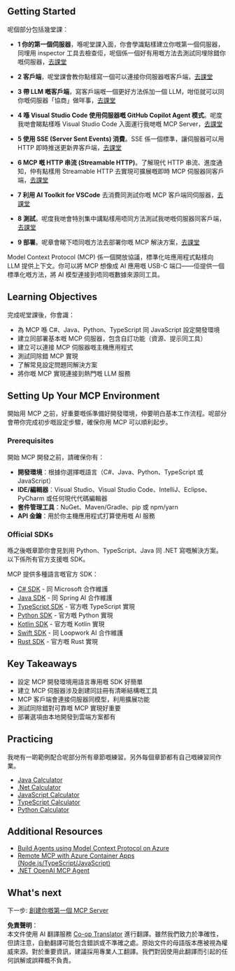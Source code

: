 <!--
CO_OP_TRANSLATOR_METADATA:
{
  "original_hash": "9191921de355cd9c8f46ebe21bdd52fd",
  "translation_date": "2025-06-12T21:27:11+00:00",
  "source_file": "03-GettingStarted/README.md",
  "language_code": "hk"
}
-->
## Getting Started  

呢個部分包括幾堂課：

- **1 你的第一個伺服器**，喺呢堂課入面，你會學識點樣建立你嘅第一個伺服器，同埋用 inspector 工具去檢查佢，呢個係一個好有用嘅方法去測試同埋除錯你嘅伺服器，[去課堂](/03-GettingStarted/01-first-server/README.md)

- **2 客戶端**，呢堂課會教你點樣寫一個可以連接你伺服器嘅客戶端，[去課堂](/03-GettingStarted/02-client/README.md)

- **3 帶 LLM 嘅客戶端**，寫客戶端嘅一個更好方法係加一個 LLM，咁佢就可以同你嘅伺服器「協商」做咩事，[去課堂](/03-GettingStarted/03-llm-client/README.md)

- **4 喺 Visual Studio Code 使用伺服器嘅 GitHub Copilot Agent 模式**。呢度我哋會睇點樣喺 Visual Studio Code 入面運行我哋嘅 MCP Server，[去課堂](/03-GettingStarted/04-vscode/README.md)

- **5 使用 SSE (Server Sent Events) 消費**。SSE 係一個標準，讓伺服器可以用 HTTP 即時推送更新畀客戶端，[去課堂](/03-GettingStarted/05-sse-server/README.md)

- **6 MCP 嘅 HTTP 串流 (Streamable HTTP)**。了解現代 HTTP 串流、進度通知，仲有點樣用 Streamable HTTP 去實現可擴展嘅即時 MCP 伺服器同客戶端，[去課堂](/03-GettingStarted/06-http-streaming/README.md)

- **7 利用 AI Toolkit for VSCode** 去消費同測試你嘅 MCP 客戶端同伺服器，[去課堂](/03-GettingStarted/07-aitk/README.md)

- **8 測試**。呢度我哋會特別集中講點樣用唔同方法測試我哋嘅伺服器同客戶端，[去課堂](/03-GettingStarted/08-testing/README.md)

- **9 部署**。呢章會睇下唔同嘅方法去部署你嘅 MCP 解決方案，[去課堂](/03-GettingStarted/09-deployment/README.md)


Model Context Protocol (MCP) 係一個開放協議，標準化咗應用程式點樣向 LLM 提供上下文。你可以將 MCP 想像成 AI 應用嘅 USB-C 端口——佢提供一個標準化嘅方法，將 AI 模型連接到唔同嘅數據來源同工具。

## Learning Objectives

完成呢堂課後，你會識：

- 為 MCP 喺 C#、Java、Python、TypeScript 同 JavaScript 設定開發環境
- 建立同部署基本嘅 MCP 伺服器，包含自訂功能（資源、提示同工具）
- 建立可以連接 MCP 伺服器嘅主機應用程式
- 測試同除錯 MCP 實現
- 了解常見設定問題同解決方案
- 將你嘅 MCP 實現連接到熱門嘅 LLM 服務

## Setting Up Your MCP Environment

開始用 MCP 之前，好重要嘅係準備好開發環境，仲要明白基本工作流程。呢部分會帶你完成初步嘅設定步驟，確保你用 MCP 可以順利起步。

### Prerequisites

開始 MCP 開發之前，請確保你有：

- **開發環境**：根據你選擇嘅語言（C#、Java、Python、TypeScript 或 JavaScript）
- **IDE/編輯器**：Visual Studio、Visual Studio Code、IntelliJ、Eclipse、PyCharm 或任何現代代碼編輯器
- **套件管理工具**：NuGet、Maven/Gradle、pip 或 npm/yarn
- **API 金鑰**：用於你主機應用程式打算使用嘅 AI 服務


### Official SDKs

喺之後嘅章節你會見到用 Python、TypeScript、Java 同 .NET 寫嘅解決方案。以下係所有官方支援嘅 SDK。

MCP 提供多種語言嘅官方 SDK：
- [C# SDK](https://github.com/modelcontextprotocol/csharp-sdk) - 同 Microsoft 合作維護
- [Java SDK](https://github.com/modelcontextprotocol/java-sdk) - 同 Spring AI 合作維護
- [TypeScript SDK](https://github.com/modelcontextprotocol/typescript-sdk) - 官方嘅 TypeScript 實現
- [Python SDK](https://github.com/modelcontextprotocol/python-sdk) - 官方嘅 Python 實現
- [Kotlin SDK](https://github.com/modelcontextprotocol/kotlin-sdk) - 官方嘅 Kotlin 實現
- [Swift SDK](https://github.com/modelcontextprotocol/swift-sdk) - 同 Loopwork AI 合作維護
- [Rust SDK](https://github.com/modelcontextprotocol/rust-sdk) - 官方嘅 Rust 實現

## Key Takeaways

- 設定 MCP 開發環境用語言專用嘅 SDK 好簡單
- 建立 MCP 伺服器涉及創建同註冊有清晰結構嘅工具
- MCP 客戶端會連接伺服器同模型，利用擴展功能
- 測試同除錯對可靠嘅 MCP 實現好重要
- 部署選項由本地開發到雲端方案都有

## Practicing

我哋有一啲範例配合呢部分所有章節嘅練習。另外每個章節都有自己嘅練習同作業。

- [Java Calculator](./samples/java/calculator/README.md)
- [.Net Calculator](../../../03-GettingStarted/samples/csharp)
- [JavaScript Calculator](./samples/javascript/README.md)
- [TypeScript Calculator](./samples/typescript/README.md)
- [Python Calculator](../../../03-GettingStarted/samples/python)

## Additional Resources

- [Build Agents using Model Context Protocol on Azure](https://learn.microsoft.com/azure/developer/ai/intro-agents-mcp)
- [Remote MCP with Azure Container Apps (Node.js/TypeScript/JavaScript)](https://learn.microsoft.com/samples/azure-samples/mcp-container-ts/mcp-container-ts/)
- [.NET OpenAI MCP Agent](https://learn.microsoft.com/samples/azure-samples/openai-mcp-agent-dotnet/openai-mcp-agent-dotnet/)

## What's next

下一步: [創建你嘅第一個 MCP Server](/03-GettingStarted/01-first-server/README.md)

**免責聲明**：  
本文件使用 AI 翻譯服務 [Co-op Translator](https://github.com/Azure/co-op-translator) 進行翻譯。雖然我們致力於準確性，但請注意，自動翻譯可能包含錯誤或不準確之處。原始文件的母語版本應被視為權威來源。對於重要資訊，建議採用專業人工翻譯。我們對因使用此翻譯而引起的任何誤解或誤釋概不負責。